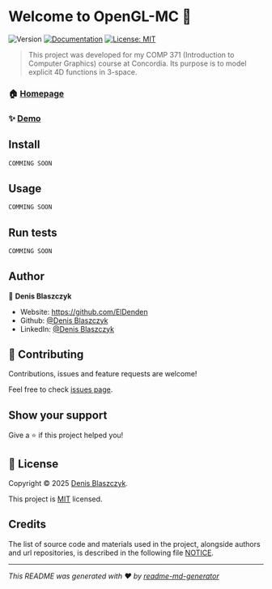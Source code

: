 # Welcome to OpenGL-MC 👋
![Version](https://img.shields.io/badge/version-1.0.0-blue.svg?cacheSeconds=2592000)
[![Documentation](https://img.shields.io/badge/documentation-yes-brightgreen.svg)](https://github.com/ElDenden/OpenGL-MC/tree/main/docs)
[![License: MIT](https://img.shields.io/badge/License-MIT-yellow.svg)](https://github.com/ElDenden/OpenGL-MC/blob/main/LICENSE)

> This project was developed for my COMP 371 (Introduction to Computer Graphics) course at Concordia. Its purpose is to model explicit 4D functions in 3-space.

### 🏠 [Homepage](https://github.com/ElDenden/OpenGL-MC)

### ✨ [Demo](https://eldenden.github.io/OpenGL-MC)

## Install

```sh
COMMING SOON
```

## Usage

```sh
COMMING SOON
```

## Run tests

```sh
COMMING SOON
```

## Author

👤 **Denis Blaszczyk**

* Website: https://github.com/ElDenden
* Github: [@Denis Blaszczyk](https://github.com/ElDenden)
* LinkedIn: [@Denis Blaszczyk](https://linkedin.com/in/denis-blaszczyk-737781269/)

## 🤝 Contributing

Contributions, issues and feature requests are welcome!

Feel free to check [issues page](https://github.com/ElDenden/OpenGL-MC/issues). 

## Show your support

Give a ⭐️ if this project helped you!

## 📝 License

Copyright © 2025 [Denis Blaszczyk](https://github.com/ElDenden).

This project is [MIT](https://github.com/ElDenden/OpenGL-MC/blob/main/LICENSE) licensed.

## Credits

The list of source code and materials used in the project, alongside authors and url repositories, is described in the following file [NOTICE](https://github.com/ElDenden/OpenGL-MC/blob/main/NOTICE).

***
_This README was generated with ❤️ by [readme-md-generator](https://github.com/kefranabg/readme-md-generator)_
